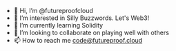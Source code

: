 - 👋 Hi, I’m @futureproofcloud
- 👀 I’m interested in Silly Buzzwords. Let's Web3!
- 🌱 I’m currently learning Solidity
- 💞️ I’m looking to collaborate on playing well with others
- 📫 How to reach me code@futureproof.cloud

<!---
futureproofcloud/futureproofcloud is a ✨ special ✨ repository because its `README.md` (this file) appears on your GitHub profile.
You can click the Preview link to take a look at your changes.
--->
